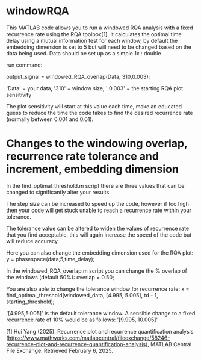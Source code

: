 # windowRQA

This MATLAB code allows you to run a windowed RQA analysis with a fixed recurrence rate using the RQA toolbox[1].
It calculates the optimal time delay using a mutual information test for each window, by default the embedding dimension is set to 5 but will need to be changed based on the data being used. 
Data should be set up as a simple 1x : double 

run command:

output_signal = windowed_RQA_overlap(Data, 310,0.003);

'Data' = your data, '310' = window size, ' 0.003' = the starting RQA plot sensitivity

The plot sensitivity will start at this value each time, make an educated guess to reduce the time the code takes to find the desired recurrence rate (normally between 0.001 and 0.01).

# Changes to the windowing overlap, recurrence rate tolerance and increment, embedding dimension

In the find_optimal_threshold.m script there are three values that can be changed to significantly alter your results.

The step size can be increased to speed up the code, however if too high then your code will get stuck unable to reach a recurrence rate within your tolerance. 

The tolerance value can be altered to widen the values of recurrence rate that you find acceptable, this will again increase the speed of the code but will reduce accuracy.

Here you can also change the embedding dimension used for the RQA plot: y = phasespace(data,5,time_delay); 

In the windowed_RQA_overlap.m script you can change the % overlap of the windows (default 50%): overlap = 0.50;

You are also able to change the tolerance window for recurrence rate: x = find_optimal_threshold(windowed_data, [4.995, 5.005], td - 1, starting_threshold);

'[4.995,5.005]' is the default tolerance window. A sensible change to a fixed recurrence rate of 10% would be as follows: '[9.995, 10.005]'




[1] Hui Yang (2025). Recurrence plot and recurrence quantification analysis (https://www.mathworks.com/matlabcentral/fileexchange/58246-recurrence-plot-and-recurrence-quantification-analysis), MATLAB Central File Exchange. Retrieved February 6, 2025.
